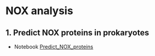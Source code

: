 # NOX analysis 

## 1. Predict NOX proteins in prokaryotes 

* Notebook [Predict_NOX_proteins](https://github.com/glaunay/nox-analysis/blob/ch_all_trembl/notebook/Predict_NOX_proteins.ipynb)
